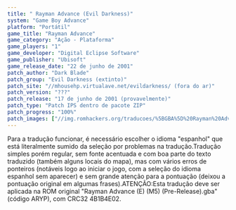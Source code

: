 ```yaml
---
title: " Rayman Advance (Evil Darkness)"
system: "Game Boy Advance"
platform: "Portátil"
game_title: "Rayman Advance"
game_category: "Ação - Plataforma"
game_players: "1"
game_developer: "Digital Eclipse Software"
game_publisher: "Ubisoft"
game_release_date: "22 de junho de 2001"
patch_author: "Dark Blade"
patch_group: "Evil Darkness (extinto)"
patch_site: "//mhousehp.virtualave.net/evildarkness/ (fora do ar)"
patch_version: "???"
patch_release: "17 de junho de 2001 (provavelmente)"
patch_type: "Patch IPS dentro de pacote ZIP"
patch_progress: "100%"
patch_images: ["//img.romhackers.org/traducoes/%5BGBA%5D%20Rayman%20Advance%20-%20Evil%20Darkness%20-%201.png","//img.romhackers.org/traducoes/%5BGBA%5D%20Rayman%20Advance%20-%20Evil%20Darkness%20-%202.png","//img.romhackers.org/traducoes/%5BGBA%5D%20Rayman%20Advance%20-%20Evil%20Darkness%20-%203.png"]
---
```

Para a tradução funcionar, é necessário escolher o idioma "espanhol" que está literalmente sumido da seleção por problemas na tradução.Tradução simples porém regular, sem fonte acentuada e com boa parte do texto traduzido (também alguns locais do mapa), mas com vários erros de ponteiros (notáveis logo ao iniciar o jogo, com a seleção do idioma espanhol sem aparecer) e sem grande atenção para a pontuação (deixou a pontuação original em algumas frases).ATENÇÃO:Esta tradução deve ser aplicada na ROM original "Rayman Advance (E) (M5) (Pre-Release).gba" (código ARYP), com CRC32 4B1B4E02.